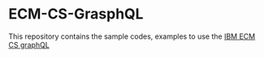 # ECM-CS-GrasphQL
This repository contains the sample codes,  examples to use the [IBM ECM CS graphQL](https://www.ibm.com/docs/en/dbaoc?topic=services-content-graphql-api)
